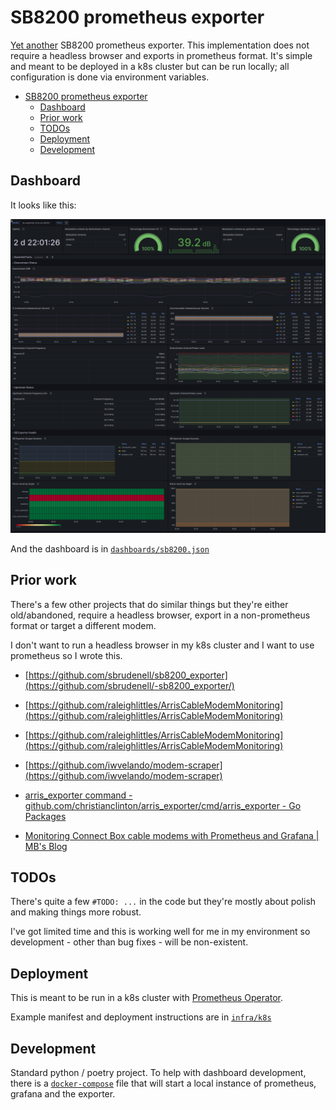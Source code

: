 # SB8200 prometheus exporter

[Yet another](#prior-work) SB8200 prometheus exporter.
This implementation does not require a headless browser and exports in prometheus format.
It's simple and meant to be deployed in a k8s cluster but can be run locally; all configuration is done via environment variables.

<!-- maintained with yzhang.markdown-all-in-one -->
- [SB8200 prometheus exporter](#sb8200-prometheus-exporter)
  - [Dashboard](#dashboard)
  - [Prior work](#prior-work)
  - [TODOs](#todos)
  - [Deployment](#deployment)
  - [Development](#development)

## Dashboard

It looks like this:

![screenshot of metrics displayed on grafana dashboard](dashboards/dashboard01.png)

And the dashboard is in [`dashboards/sb8200.json`](dashboards/sb-exporter.json)

## Prior work

There's a few other projects that do similar things but they're either old/abandoned, require a headless browser, export in a non-prometheus format or target a different modem.

I don't want to run a headless browser in my k8s cluster and I want to use prometheus so I wrote this.

- [https://github.com/sbrudenell/sb8200_exporter](https://github.com/sbrudenell/-sb8200_exporter/)

- [https://github.com/raleighlittles/ArrisCableModemMonitoring](https://github.com/raleighlittles/ArrisCableModemMonitoring)

- [https://github.com/raleighlittles/ArrisCableModemMonitoring](https://github.com/raleighlittles/ArrisCableModemMonitoring)

- [https://github.com/iwvelando/modem-scraper](https://github.com/iwvelando/modem-scraper)

- [arris_exporter command - github.com/christianclinton/arris_exporter/cmd/arris_exporter - Go Packages](https://pkg.go.dev/github.com/christianclinton/arris_exporter@v0.0.0-20181110054855-7f6ab5b91ad2/cmd/arris_exporter)

- [Monitoring Connect Box cable modems with Prometheus and Grafana | MB's Blog](https://mbugert.de/posts/2020-04-19-connectbox-prometheus/)

## TODOs

There's quite a few `#TODO: ...` in the code but they're mostly about polish and making things more robust.

I've got limited time and this is working well for me in my environment so development - other than bug fixes - will be non-existent.

## Deployment

This is meant to be run in a k8s cluster with [Prometheus Operator](https://github.com/prometheus-operator/prometheus-operator).

Example manifest and deployment instructions are in [`infra/k8s`](infra/k8s/readme.md)

## Development

Standard python / poetry project.
To help with dashboard development, there is a [`docker-compose`](dashboards/docker-compose.yaml) file that will start a local instance of prometheus, grafana and the exporter.
